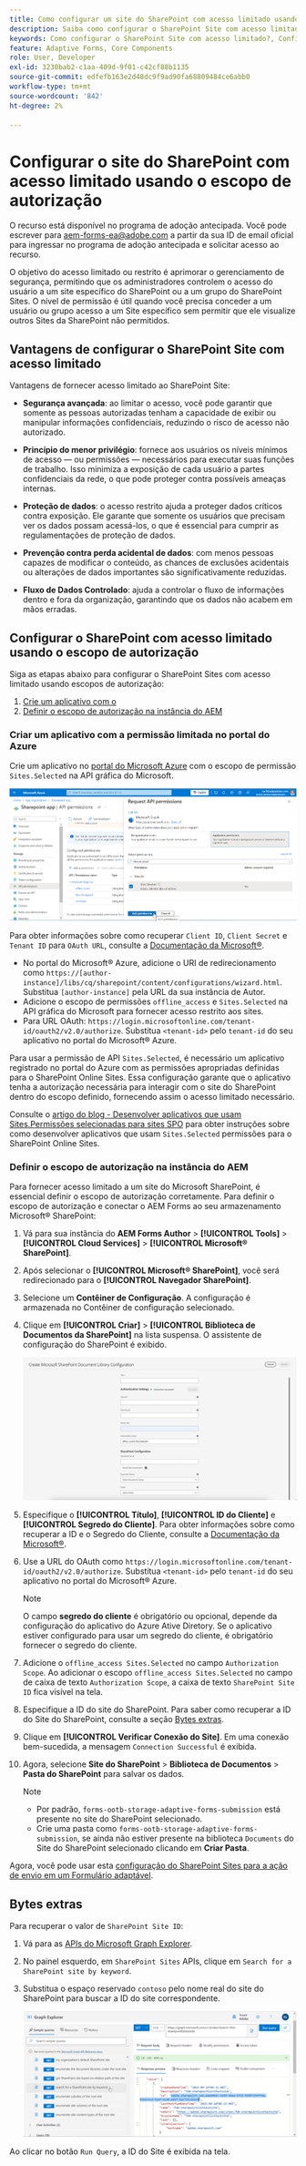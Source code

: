 ```yaml
---
title: Como configurar um site do SharePoint com acesso limitado usando o escopo de autorização?
description: Saiba como configurar o SharePoint Site com acesso limitado usando o escopo de autorização.
keywords: Como configurar o SharePoint Site com acesso limitado?, Configurar o SharePoint com acesso limitado, Usar escopo de autorização para limitar o acesso ao SharePoint Site.
feature: Adaptive Forms, Core Components
role: User, Developer
exl-id: 3230bab2-c1aa-409d-9f01-c42cf88b1135
source-git-commit: edfefb163e2d48dc9f9ad90fa68809484ce6abb0
workflow-type: tm+mt
source-wordcount: '842'
ht-degree: 2%

---
```


# Configurar o site do SharePoint com acesso limitado usando o escopo de autorização

<span class="preview"> O recurso está disponível no programa de adoção antecipada. Você pode escrever para aem-forms-ea@adobe.com a partir da sua ID de email oficial para ingressar no programa de adoção antecipada e solicitar acesso ao recurso. </span>

O objetivo do acesso limitado ou restrito é aprimorar o gerenciamento de segurança, permitindo que os administradores controlem o acesso do usuário a um site específico do SharePoint ou a um grupo do SharePoint Sites. O nível de permissão é útil quando você precisa conceder a um usuário ou grupo acesso a um Site específico sem permitir que ele visualize outros Sites da SharePoint não permitidos.

## Vantagens de configurar o SharePoint Site com acesso limitado

Vantagens de fornecer acesso limitado ao SharePoint Site:

* **Segurança avançada**: ao limitar o acesso, você pode garantir que somente as pessoas autorizadas tenham a capacidade de exibir ou manipular informações confidenciais, reduzindo o risco de acesso não autorizado.

* **Princípio do menor privilégio**: fornece aos usuários os níveis mínimos de acesso — ou permissões — necessários para executar suas funções de trabalho. Isso minimiza a exposição de cada usuário a partes confidenciais da rede, o que pode proteger contra possíveis ameaças internas.

* **Proteção de dados**: o acesso restrito ajuda a proteger dados críticos contra exposição. Ele garante que somente os usuários que precisam ver os dados possam acessá-los, o que é essencial para cumprir as regulamentações de proteção de dados.

* **Prevenção contra perda acidental de dados**: com menos pessoas capazes de modificar o conteúdo, as chances de exclusões acidentais ou alterações de dados importantes são significativamente reduzidas.

* **Fluxo de Dados Controlado**: ajuda a controlar o fluxo de informações dentro e fora da organização, garantindo que os dados não acabem em mãos erradas.

## Configurar o SharePoint com acesso limitado usando o escopo de autorização

Siga as etapas abaixo para configurar o SharePoint Sites com acesso limitado usando escopos de autorização:

1. [Crie um aplicativo com o ](#create-an-application-with-the-limited-permission-in-the-azure-portal)
1. [Definir o escopo de autorização na instância do AEM](#set-the-authorization-scope-at-aem-instance)

### Criar um aplicativo com a permissão limitada no portal do Azure

Crie um aplicativo no [portal do Microsoft Azure](https://portal.azure.com/#home) com o escopo de permissão `Sites.Selected` na API gráfica do Microsoft.

![Site selecionado do SharePoint](/help/forms/assets/sharepoint-selected-site.png)

Para obter informações sobre como recuperar `Client ID`, `Client Secret` e `Tenant ID` para `OAuth URL`, consulte a [Documentação da Microsoft®](https://learn.microsoft.com/en-us/graph/auth-register-app-v2).
* No portal do Microsoft® Azure, adicione o URI de redirecionamento como `https://[author-instance]/libs/cq/sharepoint/content/configurations/wizard.html`. Substitua `[author-instance]` pela URL da sua instância de Autor.
* Adicione o escopo de permissões `offline_access` e `Sites.Selected` na API gráfica do Microsoft para fornecer acesso restrito aos sites.
* Para URL OAuth: `https://login.microsoftonline.com/tenant-id/oauth2/v2.0/authorize`. Substitua `<tenant-id>` pelo `tenant-id` do seu aplicativo no portal do Microsoft® Azure.

Para usar a permissão de API `Sites.Selected`, é necessário um aplicativo registrado no portal do Azure com as permissões apropriadas definidas para o SharePoint Online Sites. Essa configuração garante que o aplicativo tenha a autorização necessária para interagir com o site do SharePoint dentro do escopo definido, fornecendo assim o acesso limitado necessário.

Consulte o [artigo do blog - Desenvolver aplicativos que usam Sites.Permissões selecionadas para sites SPO](https://techcommunity.microsoft.com/t5/microsoft-sharepoint-blog/develop-applications-that-use-sites-selected-permissions-for-spo/ba-p/3790476) para obter instruções sobre como desenvolver aplicativos que usam `Sites.Selected` permissões para o SharePoint Online Sites.

### Definir o escopo de autorização na instância do AEM

Para fornecer acesso limitado a um site do Microsoft SharePoint, é essencial definir o escopo de autorização corretamente. Para definir o escopo de autorização e conectar o AEM Forms ao seu armazenamento Microsoft® SharePoint:

1. Vá para sua instância do **AEM Forms Author** > **[!UICONTROL Tools]** > **[!UICONTROL Cloud Services]** > **[!UICONTROL Microsoft® SharePoint]**.
1. Após selecionar o **[!UICONTROL Microsoft® SharePoint]**, você será redirecionado para o **[!UICONTROL Navegador SharePoint]**.
1. Selecione um **Contêiner de Configuração**. A configuração é armazenada no Contêiner de configuração selecionado.
1. Clique em **[!UICONTROL Criar]** > **[!UICONTROL Biblioteca de Documentos da SharePoint]** na lista suspensa. O assistente de configuração do SharePoint é exibido.

   ![Acesso Limitado ao Site do SharePoint](/help/forms/assets/sharepoint-doc-library-limited-scopes.png)

1. Especifique o **[!UICONTROL Título]**, **[!UICONTROL ID do Cliente]** e **[!UICONTROL Segredo do Cliente]**. Para obter informações sobre como recuperar a ID e o Segredo do Cliente, consulte a [Documentação da Microsoft®](https://learn.microsoft.com/en-us/graph/auth-register-app-v2).

1. Use a URL do OAuth como `https://login.microsoftonline.com/tenant-id/oauth2/v2.0/authorize`. Substitua `<tenant-id>` pelo `tenant-id` do seu aplicativo no portal do Microsoft® Azure.

   >[!NOTE]
   >
   > O campo **segredo do cliente** é obrigatório ou opcional, depende da configuração do aplicativo do Azure Ative Diretory. Se o aplicativo estiver configurado para usar um segredo do cliente, é obrigatório fornecer o segredo do cliente.

1. Adicione o `offline_access Sites.Selected` no campo `Authorization Scope`. Ao adicionar o escopo `offline_access Sites.Selected` no campo de caixa de texto `Authorization Scope`, a caixa de texto `SharePoint Site ID` fica visível na tela.

1. Especifique a ID do site do SharePoint. Para saber como recuperar a ID do Site do SharePoint, consulte a seção [Bytes extras](#extra-bytes).

1. Clique em **[!UICONTROL Verificar Conexão do Site]**. Em uma conexão bem-sucedida, a mensagem `Connection Successful` é exibida.

1. Agora, selecione **Site do SharePoint** > **Biblioteca de Documentos** > **Pasta do SharePoint** para salvar os dados.

   >[!NOTE]
   >
   >* Por padrão, `forms-ootb-storage-adaptive-forms-submission` está presente no site do SharePoint selecionado.
   >* Crie uma pasta como `forms-ootb-storage-adaptive-forms-submission`, se ainda não estiver presente na biblioteca `Documents` do Site do SharePoint selecionado clicando em **Criar Pasta**.

Agora, você pode usar esta [configuração do SharePoint Sites para a ação de envio em um Formulário adaptável](/help/forms/configure-submit-action-sharepoint.md#use-sharepoint-document-library-configuration-in-an-adaptive-form-use-sharepoint-configuartion-in-af).

## Bytes extras

Para recuperar o valor de `SharePoint Site ID`:
1. Vá para as [APIs do Microsoft Graph Explorer](https://developer.microsoft.com/en-us/graph/graph-explorer).
1. No painel esquerdo, em `SharePoint Sites` APIs, clique em `Search for a SharePoint site by keyword`.
1. Substitua o espaço reservado `contoso` pelo nome real do site do SharePoint para buscar a ID do site correspondente.

   ![ID da Biblioteca de Documentos da SharePoint](/help/forms/assets/sharepoint-site-id.png)

Ao clicar no botão `Run Query`, a ID do Site é exibida na tela.
